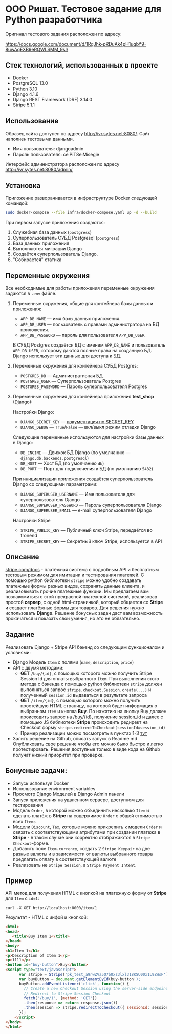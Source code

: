 # ООО Ришат. Тестовое задание для Python разработчика
Оригинал тестового задания расположен по адресу: 

https://docs.google.com/document/d/1RqJhk-pRDuAk4pH1uqbY9-8uwAqEXB9eRQWLSMM_9sI/

## Стек технологий, использованных в проекте
- Docker
- PostgreSQL 13.0
- Python 3.10
- Django 4.1.6
- Django REST Framework (DRF) 3.14.0
- Stripe 5.1.1

## Использование
Образец сайта доступен по адресу <http://ivr.sytes.net:8080/>. Сайт наполнен 
тестовыми данными.

 - Имя пользователя: djangoadmin
 - Пароль пользователя: ceiPiT8eiMisegie

Интерфейс администратора расположен по адресу <http://ivr.sytes.net:8080/admin/>,

## Установка

Приложение разворачивается в инфраструктуре Docker следующей командой:
```bash
sudo docker-compose --file infra/docker-compose.yaml up -d --build
```
При первом запуске приложения создаются:
1. Служебная база данных (`postgress`)
2. Суперпользователь СУБД Postgresql (`postgress`)
3. База данных приложения
4. Выполняются миграции Django
5. Создаётся суперпользователь Django.
6. "Собирается" статика

## Переменные окружения
Все необходимые для работы приложения переменные окружения задаются в `.env` файле.

1. Переменные окружения, общие для контейнера базы данных и приложения:
    - `APP_DB_NAME` — имя базы данных приложения.
    - `APP_DB_USER` — пользователь с правами администратора на БД приложения.
    - `APP_DB_PASSWORD` — пароль для пользователя `APP_DB_USER`.

   В СУБД Postgres создаётся БД с именем `APP_DB_NAME` и пользователь
   `APP_DB_USER`, которому даются полные права на созданную БД.
   Django использует эти данные для доступа к БД.

2. Переменные окружения для контейнера СУБД Postgres:
    - `POSTGRES_DB` — Административная БД
    - `POSTGRES_USER` — Суперпользователь Postgres
    - `POSTGRES_PASSWORD` — Пароль суперпользователя Postgres

3. Переменные окружения для контейнера приложения **test_shop** (Django):

   Настройки Django:
   - `DJANGO_SECRET_KEY` —  [документация по SECRET_KEY](https://docs.djangoproject.com/en/4.1/ref/settings/#std:setting-SECRET_KEY)  
   - `DJANGO_DEBUG` — `True`/`False` — вкл/выкл режим отладки Django 

   Следующие переменные используются для настройки базы данных в Django:  
    - `DB_ENGINE` — Движок БД Django (по умолчанию — `django.db.backends.postgresql`)
    - `DB_HOST` — Хост БД (по умолчанию `db`)
    - `DB_PORT` — Порт для подключения к БД (по умолчанию `5432`)

   При инициализации приложения создаётся суперпользователь Django со следующими параметрами:
    - `DJANGO_SUPERUSER_USERNAME` — Имя пользователя для суперпользователя Django
    - `DJANGO_SUPERUSER_PASSWORD` — Пароль суперпользователя Django
    - `DJANGO_SUPERUSER_EMAIL` — e-mail суперпользователя Django

   Настройки Stripe
    - `STRIPE_PUBLIC_KEY` — Публичный ключ Stripe, передаётся во fronend
    - `STRIPE_SECRET_KEY` — Секретный ключ Stripe, используется в API

## Описание
[stripe.com/docs](http://stripe.com/docs) - платёжная система с подробным API и
бесплатным тестовым режимом для имитации и тестирования платежей. С помощью
python библиотеки `stripe` можно удобно создавать платежные формы разных видов,
сохранять данные клиента, и реализовывать прочие платежные функции. 
Мы предлагаем вам познакомиться с этой прекрасной платежной системой, реализовав
простой **сервер**, с одной html-страничкой, который общается со **Stripe** и
создает платёжные формы для товаров. 
Для решения нужно использовать **Django**. Решение бонусных задач даст вам
возможность прокачаться и показать свои умения, но это не обязательно. 

## Задание
Реализовать Django + Stripe API бэкенд со следующим функционалом и условиями:
 - Django Модель `Item` с полями (`name`, `description`, `price`)
 - API с двумя методами:
   - **GET** `/buy/{id}`, c помощью которого можно получить Stripe Session Id для оплаты выбранного `Item`. При выполнении этого метода c бэкенда с помощью python библиотеки `stripe` должен выполняться запрос `stripe.checkout.Session.create(...)` и полученный `session.id` выдаваться в результате запроса 
   - **GET** `/item/{id}`, c помощью которого можно получить простейшую HTML страницу, на которой будет информация о выбранном `Item` и кнопка **Buy**. По нажатию на кнопку Buy должен происходить запрос на /buy/{id}, получение session_id и далее  с помощью JS библиотеки **Stripe** происходить редирект на Checkout форму `stripe.redirectToCheckout(sessionId=session_id)`
   - Пример реализации можно посмотреть в пунктах 1-3 [тут](https://stripe.com/docs/payments/accept-a-payment?integration=checkout)
 - Залить решение на Github, описать запуск в Readme.md
 Опубликовать свое решение чтобы его можно было быстро и легко протестировать. 
 Решения доступные только в виде кода на Github получат низкий приоритет при проверке.

## Бонусные задачи: 
 - Запуск используя Docker
 - Использование environment variables
 - Просмотр Django Моделей в Django Admin панели
 - Запуск приложения на удаленном сервере, доступном для тестирования
 - Модель `Order`, в которой можно объединить несколько `Item` и сделать платёж в **Stripe** на содержимое `Order` c общей стоимостью всех `Items`
 - Модели `Discount`, `Tax`, которые можно прикрепить к модели `Order` и связать с соответствующими атрибутами при создании платежа в **Stripe** - в таком случае они корректно отображаются в `Stripe Checkout`-форме. 
 - Добавить поле `Item.currency`, создать 2 `Stripe Keypair` на две разные валюты и в зависимости от валюты выбранного товара предлагать оплату в соответствующей валюте
 - Реализовать не `Stripe Session`, а `Stripe Payment Intent`.

## Пример

API метод для получения HTML c кнопкой на платежную форму от **Stripe** для
`Item` с `id=1`: 
```shell
curl -X GET http://localhost:8000/item/1
```

Результат - HTML c инфой и кнопкой:
```html
<html>
<head>
   <title>Buy Item 1</title>
</head>
<body>
<h1>Item 1</h1>
<p>Description of Item 1</p>
<p>1111</p>
<button id="buy-button">Buy</button>
<script type="text/javascript">
      var stripe = Stripe('pk_test_a9nwZVa5O7b0xz3lxl318KSU00x1L9ZWsF');
      var buyButton = document.getElementById(buy-button');
      buyButton.addEventListener('click', function() {
        // Create a new Checkout Session using the server-side endpoint 
        // Redirect to Stripe Session Checkout
        fetch('/buy/1', {method: 'GET'})
        .then(response => return response.json())
        .then(session => stripe.redirectToCheckout({ sessionId: session.id }))
      });
    </script>
</body>
</html>
```
